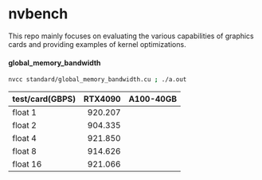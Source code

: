 # nvbench

This repo mainly focuses on evaluating the various capabilities of graphics cards and providing examples of kernel optimizations.

#### global_memory_bandwidth

```bash
nvcc standard/global_memory_bandwidth.cu ; ./a.out
```

| test/card(GBPS) | RTX4090  | A100-40GB |
| :-------------- | --------: | -------: |
| float 1 |  920.207  |   |
| float 2 | 904.335 | |
| float 4 | 921.850 | |
| float 8 | 914.626 | |
| float 16 | 921.066 | |
